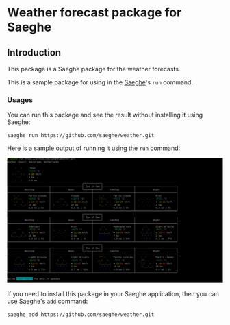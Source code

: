 # Weather forecast package for Saeghe

## Introduction

This package is a Saeghe package for the weather forecasts. 

This is a sample package for using in the [Saeghe](https://saeghe.com)'s `run` command.

### Usages

You can run this package and see the result without installing it using Saeghe:

```shell
saeghe run https://github.com/saeghe/weather.git
```

Here is a sample output of running it using the `run` command:

![wather-forecast-using-run.png](wather-forecast-using-run.png)

If you need to install this package in your Saeghe application, then you can use Saeghe's `add` command:

```shell
saeghe add https://github.com/saeghe/weather.git
```
